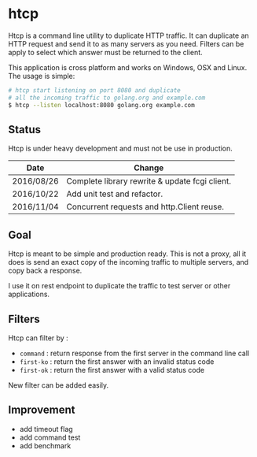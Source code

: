 # htcp
Htcp is a command line utility to duplicate HTTP traffic. It can duplicate an HTTP request
and send it to as many servers as you need. Filters can be apply to select which answer
must be returned to the client.

This application is cross platform and works on Windows, OSX and Linux.
The usage is simple:

```bash
# htcp start listening on port 8080 and duplicate
# all the incoming traffic to golang.org and example.com
$ htcp --listen localhost:8080 golang.org example.com
```

## Status
Htcp is under heavy development and must not be use in production.

|    Date    |                     Change                     |
|------------|------------------------------------------------|
| 2016/08/26 | Complete library rewrite & update fcgi client. |
| 2016/10/22 | Add unit test and refactor.                    |
| 2016/11/04 | Concurrent requests and http.Client reuse.     |


## Goal
Htcp is meant to be simple and production ready. This is not a proxy,
all it does is send an exact copy of the incoming traffic to multiple servers,
and copy back a response.

I use it on rest endpoint to duplicate the traffic to test server or other applications.

## Filters
Htcp can filter by :

- `command` : return response from the first server in the command line call
- `first-ko` : return the first answer with an invalid status code
- `first-ok` : return the first answer with a valid status code

New filter can be added easily.

## Improvement
- add timeout flag
- add command test
- add benchmark
